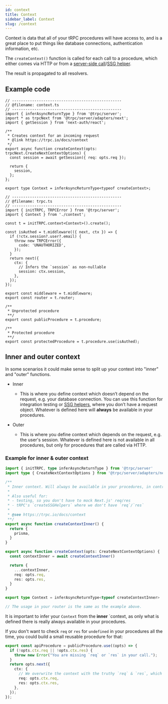 ```yaml
---
id: context
title: Context
sidebar_label: Context
slug: /context
---
```


Context is data that all of your tRPC procedures will have access to, and is a great place to put things like database connections, authentication information, etc.

The `createContext()` function is called for each call to a procedure, which either comes via HTTP or from a [server-side call](server-side-calls)/[SSG helper](ssg-helpers).

The result is propagated to all resolvers.

## Example code

```tsx twoslash
// -------------------------------------------------
// @filename: context.ts
// -------------------------------------------------
import { inferAsyncReturnType } from '@trpc/server';
import * as trpcNext from '@trpc/server/adapters/next';
import { getSession } from 'next-auth/react';

/**
 * Creates context for an incoming request
 * @link https://trpc.io/docs/context
 */
export async function createContext(opts: trpcNext.CreateNextContextOptions) {
  const session = await getSession({ req: opts.req });
  
  return {
    session,
  };
};

export type Context = inferAsyncReturnType<typeof createContext>;

// -------------------------------------------------
// @filename: trpc.ts
// -------------------------------------------------
import { initTRPC, TRPCError } from '@trpc/server';
import { Context } from './context';

const t = initTRPC.context<Context>().create();

const isAuthed = t.middleware(({ next, ctx }) => {
  if (!ctx.session?.user?.email) {
    throw new TRPCError({
      code: 'UNAUTHORIZED',
    });
  }
  return next({
    ctx: {
      // Infers the `session` as non-nullable
      session: ctx.session,
    },
  });
});

export const middleware = t.middleware;
export const router = t.router;

/**
 * Unprotected procedure
 **/
export const publicProcedure = t.procedure;

/**
 * Protected procedure
 **/
export const protectedProcedure = t.procedure.use(isAuthed);
```

## Inner and outer context

In some scenarios it could make sense to split up your context into "inner" and "outer" functions.

- Inner
  - This is where you define context which doesn’t depend on the request, e.g. your database connection. You can use this function for integration testing or [SSG helpers](ssg-helpers), where you don’t have a request object.
  Whatever is defined here will **always** be available in your procedures.

- Outer
  - This is where you define context which depends on the request, e.g. the user's session. Whatever is defined here is not available in all procedures, but only for procedures that are called via HTTP.

### Example for inner & outer context

```ts
import { initTRPC, type inferAsyncReturnType } from '@trpc/server'
import type { CreateNextContextOptions } from '@trpc/server/adapters/next'

/** 
 * Inner context. Will always be available in your procedures, in contrast to the outer context.
 * 
 * Also useful for:
 * - testing, so you don't have to mock Next.js' req/res
 * - tRPC's `createSSGHelpers` where we don't have `req`/`res`
 * 
 * @see https://trpc.io/docs/context
 **/
export async function createContextInner() {
  return {
    prisma,
  }
}

export async function createContext(opts: CreateNextContextOptions) {
  const contextInner = await createContextInner()

  return {
    ...contextInner,
    req: opts.req,
    res: opts.res,
  }
}

export type Context = inferAsyncReturnType<typeof createContextInner>

// The usage in your router is the same as the example above.
```

It is important to infer your `Context` from the **inner** `context, as only what is defined there is really always available in your procedures.

If you don't want to check `req` or `res` for `undefined` in your procedures all the time, you could build a small reusable procedure for that:

```ts
export const apiProcedure = publicProcedure.use((opts) => {
  if (!opts.ctx.req || !opts.ctx.res) {
    throw new Error("You are missing `req` or `res` in your call.");
  }
  return opts.next({
    ctx: {
      // We overwrite the context with the truthy `req` & `res`, which will also overwrite the types used in your procedure.
      req: opts.ctx.req,
      res: opts.ctx.res,
    },
  });
});
```
